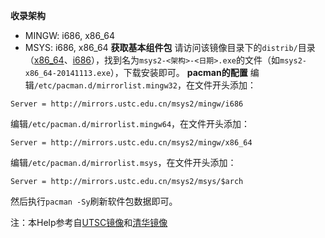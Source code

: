 **收录架构**
- MINGW: i686, x86_64
- MSYS: i686, x86_64
**获取基本组件包**
请访问该镜像目录下的`distrib/`目录（[x86_64](http://mirrors.sjtug.sjtu.edu.cn/msys2/distrib/x86_64/)、[i686](http://mirrors.sjtug.sjtu.edu.cn/msys2/distrib/i686/)），找到名为`msys2-<架构>-<日期>.exe`的文件（如`msys2-x86_64-20141113.exe`），下载安装即可。
**pacman的配置**
编辑`/etc/pacman.d/mirrorlist.mingw32`，在文件开头添加：
```
Server = http://mirrors.ustc.edu.cn/msys2/mingw/i686
```
编辑`/etc/pacman.d/mirrorlist.mingw64`，在文件开头添加：
```
Server = http://mirrors.ustc.edu.cn/msys2/mingw/x86_64
```
编辑`/etc/pacman.d/mirrorlist.msys`，在文件开头添加：
```
Server = http://mirrors.ustc.edu.cn/msys2/msys/$arch
```
然后执行`pacman -Sy`刷新软件包数据即可。

注：本Help参考自[UTSC镜像](https://lug.ustc.edu.cn/wiki/mirrors/help/msys2)和[清华镜像](https://mirrors.tuna.tsinghua.edu.cn/help/msys2/)